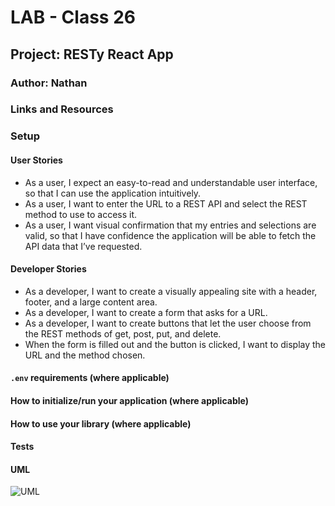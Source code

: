 # LAB - Class 26

## Project: RESTy React App

### Author: Nathan

### Links and Resources

<!-- - [ci/cd](http://xyz.com) (GitHub Actions)
- [back-end server url](http://xyz.com) (when applicable)
- [front-end application](http://xyz.com) (when applicable) -->

### Setup

#### User Stories

- As a user, I expect an easy-to-read and understandable user interface, so that I can use the application intuitively.
- As a user, I want to enter the URL to a REST API and select the REST method to use to access it.
- As a user, I want visual confirmation that my entries and selections are valid, so that I have confidence the application will be able to fetch the API data that I’ve requested.

#### Developer Stories

- As a developer, I want to create a visually appealing site with a header, footer, and a large content area.
- As a developer, I want to create a form that asks for a URL.
- As a developer, I want to create buttons that let the user choose from the REST methods of get, post, put, and delete.
- When the form is filled out and the button is clicked, I want to display the URL and the method chosen. 

#### `.env` requirements (where applicable)

<!-- i.e.

- `PORT` - Port Number
- `MONGODB_URI` - URL to the running mongo instance/db -->

#### How to initialize/run your application (where applicable)

<!-- - e.g. `npm start` -->

#### How to use your library (where applicable)

#### Tests

<!-- - How do you run tests?
- Any tests of note?
- Describe any tests that you did not complete, skipped, etc -->

#### UML

![UML]()
